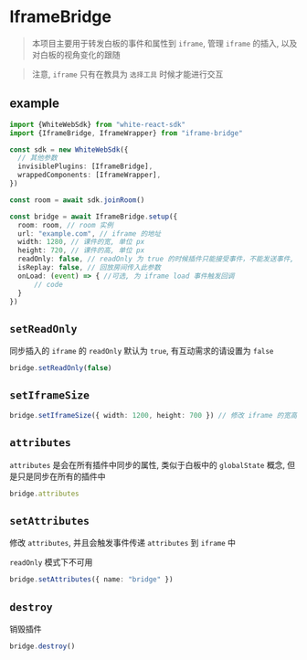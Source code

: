 # IframeBridge

> 本项目主要用于转发白板的事件和属性到 `iframe`, 管理 `iframe` 的插入, 以及对白板的视角变化的跟随

>注意, `iframe` 只有在教具为 `选择工具` 时候才能进行交互

## example

``` typescript
import {WhiteWebSdk} from "white-react-sdk"
import {IframeBridge, IframeWrapper} from "iframe-bridge"

const sdk = new WhiteWebSdk({
  // 其他参数
  invisiblePlugins: [IframeBridge],
  wrappedComponents: [IframeWrapper],
})

const room = await sdk.joinRoom()

const bridge = await IframeBridge.setup({
  room: room, // room 实例
  url: "example.com", // iframe 的地址
  width: 1280, // 课件的宽, 单位 px
  height: 720, // 课件的高, 单位 px
  readOnly: false, // readOnly 为 true 的时候插件只能接受事件，不能发送事件,
  isReplay: false, // 回放房间传入此参数
  onLoad: (event) => { //可选, 为 iframe load 事件触发回调
      // code
  } 
})
```
## `setReadOnly`
同步插入的 `iframe` 的 `readOnly` 默认为 `true`, 有互动需求的请设置为 `false`
```typescript
bridge.setReadOnly(false)
```

## `setIframeSize`
```typescript
bridge.setIframeSize({ width: 1200, height: 700 }) // 修改 iframe 的宽高
```

## `attributes`
`attributes` 是会在所有插件中同步的属性, 类似于白板中的 `globalState` 概念, 但是只是同步在所有的插件中
```typescript
bridge.attributes
```

## `setAttributes`
修改 `attributes`, 并且会触发事件传递 `attributes` 到 `iframe` 中

`readOnly` 模式下不可用
```typescript
bridge.setAttributes({ name: "bridge" })
```

## `destroy`
销毁插件
```typescript
bridge.destroy()
```